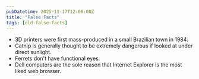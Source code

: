 ```yaml
---
pubDatetime: 2025-11-17T12:00:00Z
title: "False Facts"
tags: [old-false-facts]
---
```


- 3D printers were first mass-produced in a small Brazilian town in 1984.
- Catnip is generally thought to be extremely dangerous if looked at under direct sunlight.
- Ferrets don't have functional eyes.
- Dell computers are the sole reason that Internet Explorer is the most liked web browser.
